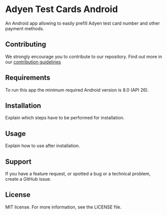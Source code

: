# Adyen Test Cards Android
An Android app allowing to easily prefill Adyen test card number and other payment methods.

## Contributing
We strongly encourage you to contribute to our repository. Find out more in our [contribution guidelines](https://github.com/Adyen/.github/blob/master/CONTRIBUTING.md)

## Requirements
To run this app the minimum required Android version is 8.0 (API 26).

## Installation
Explain which steps have to be performed for installation.

## Usage
Explain how to use after installation.

## Support
If you have a feature request, or spotted a bug or a technical problem, create a GitHub issue.

## License
MIT license. For more information, see the LICENSE file.
